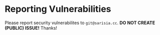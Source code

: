 # Reporting Vulnerabilities

Please report security vulnerabilites to `git@sarisia.cc`. **DO NOT CREATE (PUBLIC) ISSUE!** Thanks!
